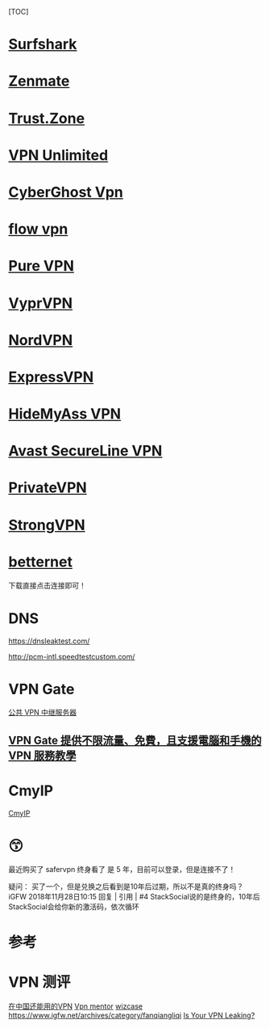 [TOC]

# [Surfshark](https://surfshark.com/zh/)

# [Zenmate](https://zenmate.com/)

# [Trust.Zone](https://trust.zone/)

# [VPN Unlimited](https://www.vpnunlimitedapp.com/)

# [CyberGhost Vpn](https://www.cyberghostvpn.com/)

# [flow vpn](https://www.flowvpn.com/)

# [Pure VPN](https://www.purevpn.com/)

# [VyprVPN](https://www.goldenfrog.com/zh)

# [NordVPN](https://nordvpn.com/zh/)

# [ExpressVPN](https://www.expressvpn.com/)

# [HideMyAss VPN](https://www.hidemyass.com/index)

# [Avast SecureLine VPN](https://www.avast.com/zh-cn/secureline-vpn)

# [PrivateVPN](https://privatevpn.com/)

# [StrongVPN](https://strongvpn.com/) 

# [betternet](https://www.betternet.co/)
下载直接点击连接即可！

 
# DNS 
https://dnsleaktest.com/

http://pcm-intl.speedtestcustom.com/



# VPN Gate
[公共 VPN 中继服务器](https://www.vpngate.net/cn/)
## [VPN Gate 提供不限流量、免費，且支援電腦和手機的 VPN 服務教學]([https://www.kjnotes.com/freeware/74](https://www.kjnotes.com/freeware/74))

# CmyIP
[CmyIP](https://cmyip.com/)


# 😙
最近购买了 safervpn 终身看了 是 5 年，目前可以登录，但是连接不了！

疑问：
买了一个，但是兑换之后看到是10年后过期，所以不是真的终身吗？
iGFW
2018年11月28日10:15
回复 | 引用 | #4
StackSocial说的是终身的，10年后StackSocial会给你新的激活码，依次循环


# 参考
# VPN 测评
[在中国还能用的VPN](https://www.vpnranks.com/zh-hans/%E6%9C%80%E4%BD%B3vpn/%E4%B8%AD%E5%9B%BD/)
[Vpn mentor](https://zh.vpnmentor.com/)
[wizcase](https://zh.wizcase.com/)
https://www.igfw.net/archives/category/fanqiangliqi
[Is Your VPN Leaking?](https://www.pcmag.com/article/354450/is-your-vpn-leaking)